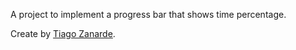 A project to implement a progress bar that shows time percentage.

Create by [Tiago Zanarde](https://tiagozanarde.dev).
